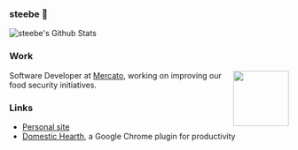 ### steebe 🌮
![steebe's Github Stats](http://github-readme-streak-stats.herokuapp.com?user=steebe&theme=nordfox&include_all_commits=true)

### Work
<a href="https://mercato.com"><img align="right" width="100" height="100" src="https://github.com/steebe/steebe/assets/22264597/2b53bfc0-004c-440e-a898-8632ac3006ca"/></a>
Software Developer at [Mercato](https://mercato.com), working on improving our food security initiatives.

### Links
- [Personal site](https://steebe.dev)
- [Domestic Hearth](https://chromewebstore.google.com/detail/domestic-hearth/gkfinngilpdbfjmmgcnjikelebdldcik?hl=en), a Google Chrome plugin for productivity
